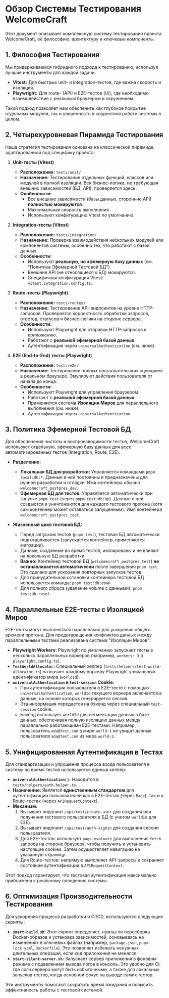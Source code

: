 # Обзор Системы Тестирования WelcomeCraft

Этот документ описывает комплексную систему тестирования проекта WelcomeCraft, её философию, архитектуру и ключевые компоненты.

## 1. Философия Тестирования

Мы придерживаемся гибридного подхода к тестированию, используя лучшие инструменты для каждой задачи:

-   **Vitest:** Для быстрых unit- и integration-тестов, где важна скорость и изоляция.
-   **Playwright:** Для route- (API) и E2E-тестов (UI), где необходимо взаимодействие с реальным браузером и окружением.

Такой подход позволяет нам обеспечить как глубокое покрытие отдельных модулей, так и уверенность в корректной работе системы в целом.

## 2. Четырехуровневая Пирамида Тестирования

Наша стратегия тестирования основана на классической пирамиде, адаптированной под специфику проекта:

1.  **Unit-тесты (Vitest)**
    -   **Расположение:** `tests/unit/`
    -   **Назначение:** Тестирование отдельных функций, классов или модулей в полной изоляции. Вся бизнес-логика, не требующая внешних зависимостей (БД, API), проверяется здесь.
    -   **Особенности:**
        -   Все внешние зависимости (базы данных, сторонние API) **полностью мокируются**.
        -   Максимальная скорость выполнения.
        -   Используют конфигурацию Vitest по умолчанию.

2.  **Integration-тесты (Vitest)**
    -   **Расположение:** `tests/integration/`
    -   **Назначение:** Проверка взаимодействия нескольких модулей или компонентов системы, особенно тех, что работают с базой данных.
    -   **Особенности:**
        -   Используют **реальную, но эфемерную базу данных** (см. "Политика Эфемерной Тестовой БД").
        -   Внешние API (не относящиеся к БД) мокируются.
        -   Специфичная конфигурация Vitest: `vitest.integration.config.ts`.

3.  **Route-тесты (Playwright)**
    -   **Расположение:** `tests/routes/`
    -   **Назначение:** Тестирование API-эндпоинтов на уровне HTTP-запросов. Проверяется корректность обработки запросов, ответов, статусов и бизнес-логики на стороне сервера.
    -   **Особенности:**
        -   Используют Playwright для отправки HTTP-запросов к приложению.
        -   Работают с **реальной эфемерной базой данных**.
        -   Аутентификация через `universalAuthentication` (см. ниже).

4.  **E2E (End-to-End) тесты (Playwright)**
    -   **Расположение:** `tests/e2e/`
    -   **Назначение:** Тестирование полных пользовательских сценариев в реальном браузере. Эмулируют действия пользователя от начала до конца.
    -   **Особенности:**
        -   Используют Playwright для управления браузером.
        -   Работают с **реальной эфемерной базой данных**.
        -   Применяется система **Изоляции Миров** для параллельного выполнения (см. ниже).
        -   Аутентификация через `universalAuthentication`.

## 3. Политика Эфемерной Тестовой БД

Для обеспечения чистоты и воспроизводимости тестов, WelcomeCraft использует отдельную, эфемерную базу данных для всех автоматизированных тестов (Integration, Route, E2E).

-   **Разделение:**
    -   **Локальная БД для разработки:** Управляется командами `pnpm local:db:*`. Данные в ней постоянны и предназначены для ручной разработки и отладки. Имя контейнера обычно `welcomecraft_postgres_dev`.
    -   **Эфемерная БД для тестов:** Управляется автоматически при запуске `pnpm test` (через `pnpm test:db:up`). Данные в ней создаются и уничтожаются для каждого тестового прогона (хотя сам контейнер может оставаться запущенным). Имя контейнера `welcomecraft_postgres_test`.

-   **Жизненный цикл тестовой БД:**
    -   Перед запуском тестов (`pnpm test`), тестовая БД автоматически подготавливается (запускается контейнер, применяются миграции).
    -   Данные, созданные во время тестов, изолированы и не влияют на локальную БД разработки.
    -   **Важно:** Контейнер тестовой БД (`welcomecraft_postgres_test`) **не останавливается автоматически** после завершения `pnpm test`. Это сделано для ускорения повторных запусков тестов.
    -   Для принудительной остановки контейнера тестовой БД используется команда: `pnpm test:db:down`.
    -   Для полного сброса (удаление volume с данными): `pnpm test:db:reset`.

## 4. Параллельные E2E-тесты с Изоляцией Миров

E2E-тесты могут выполняться параллельно для ускорения общего времени прогона. Для предотвращения конфликтов данных между параллельными тестами реализована система "Изоляции Миров":

-   **Playwright Workers:** Playwright по умолчанию запускает тесты в несколько параллельных воркеров (например, `workers: 3` в `playwright.config.ts`).
-   **`TestWorldAllocator`:** Специальный хелпер (`tests/helpers/test-world-allocator.ts`) назначает каждому воркеру Playwright уникальный идентификатор мира (`worldId`).
-   **`universalAuthentication` и `test-session` Cookie:**
    -   При аутентификации пользователя в E2E-тесте с помощью `universalAuthentication`, `worldId` текущего воркера включается в данные, на основе которых генерируется сессия.
    -   Эта информация передается на бэкенд через специальный `test-session` cookie.
    -   Бэкенд использует `worldId` для сегментации данных в базе данных, обеспечивая полную изоляцию данных между параллельно работающими E2E-тестами. Например, пользователь `ada@test.com` в мире `world-1` не увидит данные пользователя `ada@test.com` из мира `world-2`.

## 5. Унифицированная Аутентификация в Тестах

Для стандартизации и упрощения процесса входа пользователя в систему во время тестов используется единый хелпер:

-   **`universalAuthentication()`:** Находится в `tests/helpers/auth.helper.ts`.
-   **Назначение:** Является **единственным стандартом** для аутентификации пользователей как в E2E-тестах (через `Page`), так и в Route-тестах (через `APIRequestContext`).
-   **Механизм:**
    1.  Вызывает эндпоинт `/api/test/create-user` для создания или получения тестового пользователя в БД (с учетом `worldId` для E2E).
    2.  Вызывает эндпоинт `/api/test/auth-signin` для создания сессии пользователя.
    3.  Для E2E-тестов: использует `page.evaluate` для выполнения `fetch` запроса на стороне браузера, чтобы получить и установить настоящие cookies. Затем осуществляет навигацию на указанную страницу.
    4.  Для Route-тестов: напрямую выполняет API-запросы и сохраняет состояние аутентификации в `APIRequestContext`.

Этот подход гарантирует, что тестовая аутентификация максимально приближена к реальному поведению системы.

## 6. Оптимизация Производительности Тестирования

Для ускорения процесса разработки и CI/CD, используются следующие скрипты:

-   **`smart-build.sh`:** Этот скрипт определяет, нужны ли пересборка Docker-образов и установка зависимостей, основываясь на изменениях в ключевых файлах (например, `package.json`, `pnpm-lock.yaml`, `Dockerfile`). Это позволяет избежать ненужных длительных операций, если код приложения не менялся.
-   **`start-silent-server.sh`:** Запускает сервер приложения в фоновом режиме с подавлением вывода логов в консоль. Это удобно для CI, где логи сервера могут быть избыточными, а также для локальных запусков тестов, когда основной фокус на выводе самих тестов.

Эти инструменты помогают сократить время ожидания и повысить эффективность работы с тестовой системой.